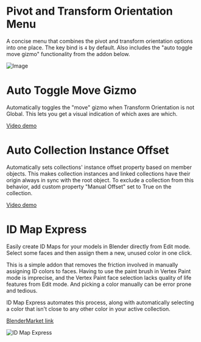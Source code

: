 # Pivot and Transform Orientation Menu

A concise menu that combines the pivot and transform orientation options into one place. The key bind is `4` by default. Also includes the "auto toggle move gizmo" functionality from the addon below.

![Image](https://i.eryn.io/2432/blender-Kwh7Cgpr.png)

# Auto Toggle Move Gizmo

Automatically toggles the "move" gizmo when Transform Orientation is not Global. This lets you get a visual indication of which axes are which.

[Video demo](https://i.eryn.io/2345/blender-NDAVTaQX.mp4)

# Auto Collection Instance Offset

Automatically sets collections' instance offset property based on member objects. This makes collection instances and linked collections have their origin always in sync with the root object. To exclude a collection from this behavior, add custom property "Manual Offset" set to True on the collection.

[Video demo](https://i.eryn.io/2345/blender-rNOaEwc9.mp4)

# ID Map Express
Easily create ID Maps for your models in Blender directly from Edit mode. Select some faces and then assign them a new, unused color in one click.

This is a simple addon that removes the friction involved in manually assigning ID colors to faces. Having to use the paint brush in Vertex Paint mode is imprecise, and the Vertex Paint face selection lacks quality of life features from Edit mode. And picking a color manually can be error prone and tedious.

ID Map Express automates this process, along with automatically selecting a color that isn't close to any other color in your active collection. 

[BlenderMarket link](https://blendermarket.com/products/id-map-express)

![ID Map Express](https://i.eryn.io/2345/title.png)